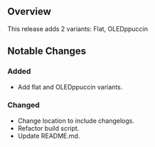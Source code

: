 ## Overview
This release adds 2 variants: Flat, OLEDppuccin

## Notable Changes
### Added
- Add flat and OLEDppuccin variants.

### Changed
- Change location to include changelogs.
- Refactor build script.
- Update README.md.
